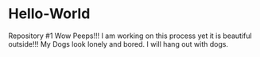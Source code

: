 # Hello-World
Repository #1
Wow Peeps!!!  I am working on this process yet it is beautiful outside!!!  My Dogs look lonely and bored.  I will hang out with dogs.
